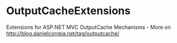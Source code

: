 OutputCacheExtensions
=====================

Extensions for ASP.NET MVC OutputCache Mechanisms - More on http://blog.danielcorreia.net/tag/outputcache/
